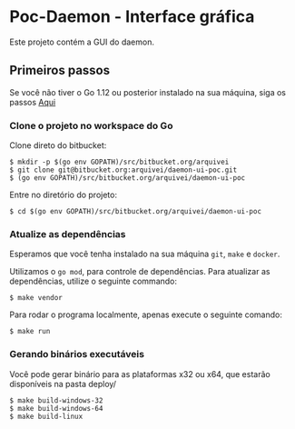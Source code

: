 # Poc-Daemon - Interface gráfica

Este projeto contém a GUI do daemon.

## Primeiros passos

Se você não tiver o Go 1.12 ou posterior instalado na sua máquina, siga os passos [Aqui](https://golang.org/doc/install)

### Clone o projeto no workspace do Go

Clone direto do bitbucket:

	$ mkdir -p $(go env GOPATH)/src/bitbucket.org/arquivei
	$ git clone git@bitbucket.org:arquivei/daemon-ui-poc.git
    $ (go env GOPATH)/src/bitbucket.org/arquivei/daemon-ui-poc

Entre no diretório do projeto:

	$ cd $(go env GOPATH)/src/bitbucket.org/arquivei/daemon-ui-poc

### Atualize as dependências

Esperamos que você tenha instalado na sua máquina `git`, `make` e `docker`. 

Utilizamos o `go mod`, para controle de dependências. Para atualizar as dependências, utilize o seguinte commando:

    $ make vendor

Para rodar o programa localmente, apenas execute o seguinte comando:

	$ make run

### Gerando binários executáveis

Você pode gerar binário para as plataformas x32 ou x64, que estarão disponíveis na pasta deploy/

    $ make build-windows-32
    $ make build-windows-64
    $ make build-linux

